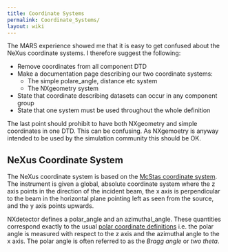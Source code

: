 ```yaml
---
title: Coordinate Systems
permalink: Coordinate_Systems/
layout: wiki
---
```


The MARS experience showed me that it is easy to get confused about the
NeXus coordinate systems. I therefore suggest the following:

-   Remove coordinates from all component DTD
-   Make a documentation page describing our two coordinate systems:
    -   The simple polare\_angle, distance etc system
    -   The NXgeometry system
-   State that coordinate describing datasets can occur in any component
    group
-   State that one system must be used throughout the whole definition

The last point should prohibit to have both NXgeometry and simple
coordinates in one DTD. This can be confusing. As NXgemoetry is anyway
intended to be used by the simulation community this should be OK.

NeXus Coordinate System
-----------------------

The NeXus coordinate system is based on the [McStas coordinate
system](http://mcstas.risoe.dk/). The instrument is given a global,
absolute coordinate system where the z axis points in the direction of
the incident beam, the x axis is perpendicular to the beam in the
horizontal plane pointing left as seen from the source, and the y axis
points upwards.

NXdetector defines a polar\_angle and an azimuthal\_angle. These
quantities correspond exactly to the usual [polar coordinate
definitions](http://en.wikipedia.org/wiki/Polar_coordinates) i.e. the
polar angle is measured with respect to the z axis and the azimuthal
angle to the x axis. The polar angle is often referred to as the *Bragg
angle* or *two theta*.
